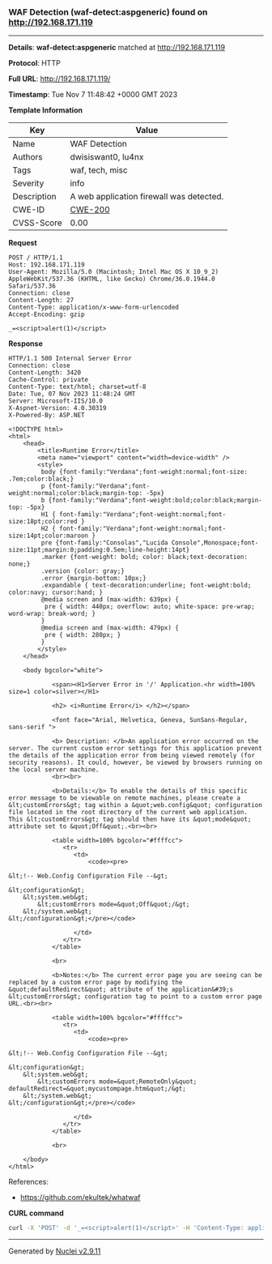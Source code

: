 ### WAF Detection (waf-detect:aspgeneric) found on http://192.168.171.119

----
**Details**: **waf-detect:aspgeneric** matched at http://192.168.171.119

**Protocol**: HTTP

**Full URL**: http://192.168.171.119/

**Timestamp**: Tue Nov 7 11:48:42 +0000 GMT 2023

**Template Information**

| Key | Value |
| --- | --- |
| Name | WAF Detection |
| Authors | dwisiswant0, lu4nx |
| Tags | waf, tech, misc |
| Severity | info |
| Description | A web application firewall was detected. |
| CWE-ID | [CWE-200](https://cwe.mitre.org/data/definitions/200.html) |
| CVSS-Score | 0.00 |

**Request**
```http
POST / HTTP/1.1
Host: 192.168.171.119
User-Agent: Mozilla/5.0 (Macintosh; Intel Mac OS X 10_9_2) AppleWebKit/537.36 (KHTML, like Gecko) Chrome/36.0.1944.0 Safari/537.36
Connection: close
Content-Length: 27
Content-Type: application/x-www-form-urlencoded
Accept-Encoding: gzip

_=<script>alert(1)</script>
```

**Response**
```http
HTTP/1.1 500 Internal Server Error
Connection: close
Content-Length: 3420
Cache-Control: private
Content-Type: text/html; charset=utf-8
Date: Tue, 07 Nov 2023 11:48:24 GMT
Server: Microsoft-IIS/10.0
X-Aspnet-Version: 4.0.30319
X-Powered-By: ASP.NET

<!DOCTYPE html>
<html>
    <head>
        <title>Runtime Error</title>
        <meta name="viewport" content="width=device-width" />
        <style>
         body {font-family:"Verdana";font-weight:normal;font-size: .7em;color:black;} 
         p {font-family:"Verdana";font-weight:normal;color:black;margin-top: -5px}
         b {font-family:"Verdana";font-weight:bold;color:black;margin-top: -5px}
         H1 { font-family:"Verdana";font-weight:normal;font-size:18pt;color:red }
         H2 { font-family:"Verdana";font-weight:normal;font-size:14pt;color:maroon }
         pre {font-family:"Consolas","Lucida Console",Monospace;font-size:11pt;margin:0;padding:0.5em;line-height:14pt}
         .marker {font-weight: bold; color: black;text-decoration: none;}
         .version {color: gray;}
         .error {margin-bottom: 10px;}
         .expandable { text-decoration:underline; font-weight:bold; color:navy; cursor:hand; }
         @media screen and (max-width: 639px) {
          pre { width: 440px; overflow: auto; white-space: pre-wrap; word-wrap: break-word; }
         }
         @media screen and (max-width: 479px) {
          pre { width: 280px; }
         }
        </style>
    </head>

    <body bgcolor="white">

            <span><H1>Server Error in '/' Application.<hr width=100% size=1 color=silver></H1>

            <h2> <i>Runtime Error</i> </h2></span>

            <font face="Arial, Helvetica, Geneva, SunSans-Regular, sans-serif ">

            <b> Description: </b>An application error occurred on the server. The current custom error settings for this application prevent the details of the application error from being viewed remotely (for security reasons). It could, however, be viewed by browsers running on the local server machine.
            <br><br>

            <b>Details:</b> To enable the details of this specific error message to be viewable on remote machines, please create a &lt;customErrors&gt; tag within a &quot;web.config&quot; configuration file located in the root directory of the current web application. This &lt;customErrors&gt; tag should then have its &quot;mode&quot; attribute set to &quot;Off&quot;.<br><br>

            <table width=100% bgcolor="#ffffcc">
               <tr>
                  <td>
                      <code><pre>

&lt;!-- Web.Config Configuration File --&gt;

&lt;configuration&gt;
    &lt;system.web&gt;
        &lt;customErrors mode=&quot;Off&quot;/&gt;
    &lt;/system.web&gt;
&lt;/configuration&gt;</pre></code>

                  </td>
               </tr>
            </table>

            <br>

            <b>Notes:</b> The current error page you are seeing can be replaced by a custom error page by modifying the &quot;defaultRedirect&quot; attribute of the application&#39;s &lt;customErrors&gt; configuration tag to point to a custom error page URL.<br><br>

            <table width=100% bgcolor="#ffffcc">
               <tr>
                  <td>
                      <code><pre>

&lt;!-- Web.Config Configuration File --&gt;

&lt;configuration&gt;
    &lt;system.web&gt;
        &lt;customErrors mode=&quot;RemoteOnly&quot; defaultRedirect=&quot;mycustompage.htm&quot;/&gt;
    &lt;/system.web&gt;
&lt;/configuration&gt;</pre></code>

                  </td>
               </tr>
            </table>

            <br>

    </body>
</html>

```

References: 
- https://github.com/ekultek/whatwaf

**CURL command**
```sh
curl -X 'POST' -d '_=<script>alert(1)</script>' -H 'Content-Type: application/x-www-form-urlencoded' -H 'Host: 192.168.171.119' -H 'User-Agent: Mozilla/5.0 (Macintosh; Intel Mac OS X 10_9_2) AppleWebKit/537.36 (KHTML, like Gecko) Chrome/36.0.1944.0 Safari/537.36' 'http://192.168.171.119/'
```

----

Generated by [Nuclei v2.9.11](https://github.com/projectdiscovery/nuclei)